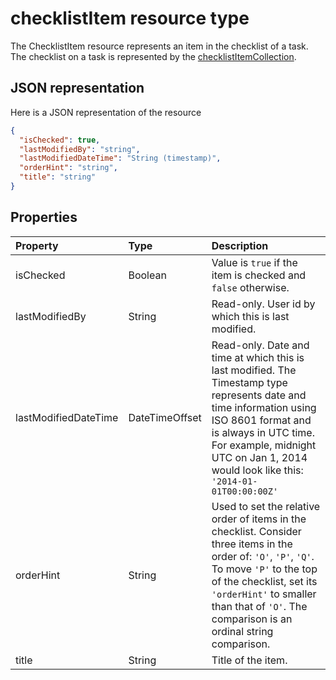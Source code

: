# checklistItem resource type

The ChecklistItem resource represents an item in the checklist of a task. The checklist on a task is represented by the [checklistItemCollection](checklistitemcollection.md).

## JSON representation

Here is a JSON representation of the resource

<!-- {
  "blockType": "resource",
  "optionalProperties": [

  ],
  "@odata.type": "microsoft.graph.checklistitem"
}-->

```json
{
  "isChecked": true,
  "lastModifiedBy": "string",
  "lastModifiedDateTime": "String (timestamp)",
  "orderHint": "string",
  "title": "string"
}

```
## Properties
| Property	   | Type	|Description|
|:---------------|:--------|:----------|
|isChecked|Boolean| Value is `true` if the item is checked and `false` otherwise. |
|lastModifiedBy|String| Read-only. User id by which this is last modified. |
|lastModifiedDateTime|DateTimeOffset| Read-only. Date and time at which this is last modified. The Timestamp type represents date and time information using ISO 8601 format and is always in UTC time. For example, midnight UTC on Jan 1, 2014 would look like this: `'2014-01-01T00:00:00Z'`|
|orderHint|String| Used to set the relative order of items in the checklist. Consider three items in the order of: `'O'`, `'P'`, `'Q'`. To move `'P'` to the top of the checklist, set its `'orderHint'` to smaller than that of `'O'`. The comparison is an ordinal string comparison. |
|title|String| Title of the item. |

<!-- uuid: 8fcb5dbc-d5aa-4681-8e31-b001d5168d79
2015-10-25 14:57:30 UTC -->
<!-- {
  "type": "#page.annotation",
  "description": "checklistItem resource",
  "keywords": "",
  "section": "documentation",
  "tocPath": ""
}-->